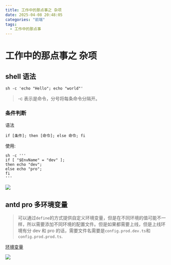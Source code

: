 ```yaml
---
title: 工作中的那点事之 杂项
date: 2025-04-08 20:48:05
categories: "前端"
tags:
  - 工作中的那点事
---
```


# 工作中的那点事之 杂项

## shell 语法

```shell
sh -c 'echo "Hello"; echo "world"'
```

> -c 表示是命令，分号将每条命令分隔开。

### 条件判断

语法

```shell
if [条件]; then [命令]; else 命令; fi
```

使用:

```shell
sh -c '''
if [ "$EnvName" = "dev" ];
then echo "dev";
else echo "pro";
fi
'''
```

![](https://www.clzczh.top/CLZ_img/images/202504081954641.png)

## antd pro 多环境变量

> 可以通过`define`的方式提供自定义环境变量，但是在不同环境的值可能不一样，所以需要添加不同环境的配置文件。但是如果都需要上线，但是上线环境有分 dev 和 pro 的话，需要文件名需要是`config.prod.dev.ts`和`config.prod.prod.ts`.

[环境变量](https://pro.ant.design/zh-CN/docs/environment-manage/)

![](https://www.clzczh.top/CLZ_img/images/202504081958121.png)
